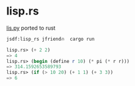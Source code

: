 # lisp.rs

[lis.py](http://norvig.com/lispy.html) ported to rust


```scheme
jsdf:lisp_rs jfriend🔥  cargo run

lisp.rs> (+ 2 2)
=> 4
lisp.rs> (begin (define r 10) (* pi (* r r))) 
=> 314.1592653589793
lisp.rs> (if (> 10 20) (+ 1 1) (+ 3 3))
=> 6
```